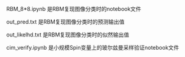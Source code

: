 RBM_8*8.ipynb 是RBM复现图像分类时的notebook文件

out_pred.txt 是RBM复现图像分类时的预测输出值

out_likelhd.txt 是RBM复现图像分类时的似然输出值

cim_verify.ipynb 是小规模Spin变量上的玻尔兹曼采样验证notebook文件
